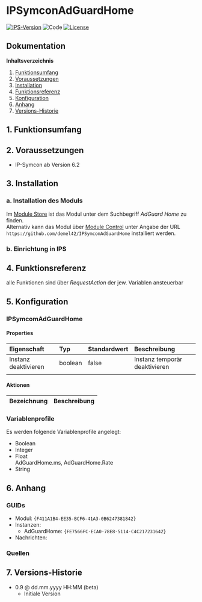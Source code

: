 # IPSymconAdGuardHome

[![IPS-Version](https://img.shields.io/badge/Symcon_Version-6.2+-red.svg)](https://www.symcon.de/service/dokumentation/entwicklerbereich/sdk-tools/sdk-php/)
![Code](https://img.shields.io/badge/Code-PHP-blue.svg)
[![License](https://img.shields.io/badge/License-CC%20BY--NC--SA%204.0-green.svg)](https://creativecommons.org/licenses/by-nc-sa/4.0/)

## Dokumentation

**Inhaltsverzeichnis**

1. [Funktionsumfang](#1-funktionsumfang)
2. [Voraussetzungen](#2-voraussetzungen)
3. [Installation](#3-installation)
4. [Funktionsreferenz](#4-funktionsreferenz)
5. [Konfiguration](#5-konfiguration)
6. [Anhang](#6-anhang)
7. [Versions-Historie](#7-versions-historie)

## 1. Funktionsumfang

## 2. Voraussetzungen

- IP-Symcon ab Version 6.2

## 3. Installation

### a. Installation des Moduls

Im [Module Store](https://www.symcon.de/service/dokumentation/komponenten/verwaltungskonsole/module-store/) ist das Modul unter dem Suchbegriff *AdGuard Home* zu finden.<br>
Alternativ kann das Modul über [Module Control](https://www.symcon.de/service/dokumentation/modulreferenz/module-control/) unter Angabe der URL `https://github.com/demel42/IPSymcomAdGuardHome` installiert werden.

### b. Einrichtung in IPS

## 4. Funktionsreferenz

alle Funktionen sind über _RequestAction_ der jew. Variablen ansteuerbar

## 5. Konfiguration

### IPSymcomAdGuardHome

#### Properties

| Eigenschaft               | Typ      | Standardwert | Beschreibung |
| :------------------------ | :------  | :----------- | :----------- |
| Instanz deaktivieren      | boolean  | false        | Instanz temporär deaktivieren |
|                           |          |              | |

#### Aktionen

| Bezeichnung                | Beschreibung |
| :------------------------- | :----------- |

### Variablenprofile

Es werden folgende Variablenprofile angelegt:
* Boolean<br>
* Integer<br>
* Float<br>
AdGuardHome.ms,
AdGuardHome.Rate
* String<br>

## 6. Anhang

### GUIDs
- Modul: `{F411A1B4-EE35-BCF6-41A3-0B6247381842}`
- Instanzen:
  - AdGuardHome: `{FE7566FC-ECA0-78E8-5114-C4C217231642}`
- Nachrichten:

### Quellen

## 7. Versions-Historie

- 0.9 @ dd.mm.yyyy HH:MM (beta)
  - Initiale Version
